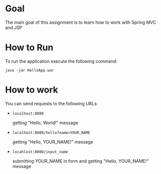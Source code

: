 # Goal
The main goal of this assignment is to learn how to work with Spring MVC and JSP

# How to Run
To run the application execute the following command:

    java -jar HelloApp.war

# How to work
You can send requests to the following URLs:
*     localhost:8080
  getting "Hello, World!" message
*     localhost:8080/hello?name=YOUR_NAME 
  getting "Hello, YOUR_NAME!" message
*     locahlost:8080/input_name
  submitting YOUR_NAME in form and getting "Hello, YOUR_NAME!" message